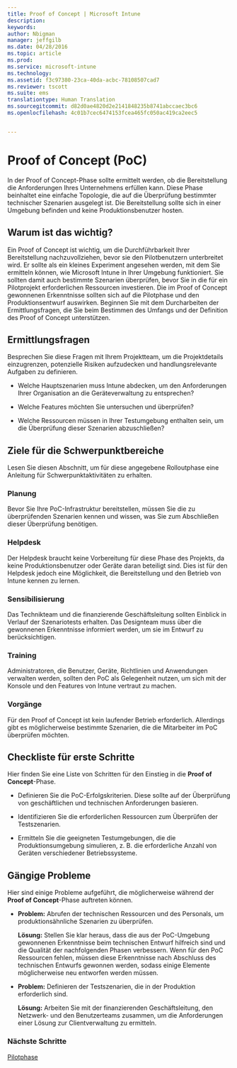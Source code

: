 ```yaml
---
title: Proof of Concept | Microsoft Intune
description: 
keywords: 
author: Nbigman
manager: jeffgilb
ms.date: 04/28/2016
ms.topic: article
ms.prod: 
ms.service: microsoft-intune
ms.technology: 
ms.assetid: f3c97380-23ca-40da-acbc-78108507cad7
ms.reviewer: tscott
ms.suite: ems
translationtype: Human Translation
ms.sourcegitcommit: d82d0ae4820d2e2141848235b8741abccaec3bc6
ms.openlocfilehash: 4c01b7cec6474153fcea465fc050ac419ca2eec5


---
```


# Proof of Concept (PoC)
In der Proof of Concept-Phase sollte ermittelt werden, ob die Bereitstellung die Anforderungen Ihres Unternehmens erfüllen kann. Diese Phase beinhaltet eine einfache Topologie, die auf die Überprüfung bestimmter technischer Szenarien ausgelegt ist.  Die Bereitstellung sollte sich in einer Umgebung befinden und keine Produktionsbenutzer hosten.

## Warum ist das wichtig?
Ein Proof of Concept ist wichtig, um die Durchführbarkeit Ihrer Bereitstellung nachzuvollziehen, bevor sie den Pilotbenutzern unterbreitet wird. Er sollte als ein kleines Experiment angesehen werden, mit dem Sie ermitteln können, wie Microsoft Intune in Ihrer Umgebung funktioniert. Sie sollten damit auch bestimmte Szenarien überprüfen, bevor Sie in die für ein Pilotprojekt erforderlichen Ressourcen investieren. Die im Proof of Concept gewonnenen Erkenntnisse sollten sich auf die Pilotphase und den Produktionsentwurf auswirken.
Beginnen Sie mit dem Durcharbeiten der Ermittlungsfragen, die Sie beim Bestimmen des Umfangs und der Definition des Proof of Concept unterstützen.

## Ermittlungsfragen
Besprechen Sie diese Fragen mit Ihrem Projektteam, um die Projektdetails einzugrenzen, potenzielle Risiken aufzudecken und handlungsrelevante Aufgaben zu definieren.

-   Welche Hauptszenarien muss Intune abdecken, um den Anforderungen Ihrer Organisation an die Geräteverwaltung zu entsprechen?

-   Welche Features möchten Sie untersuchen und überprüfen?

-   Welche Ressourcen müssen in Ihrer Testumgebung enthalten sein, um die Überprüfung dieser Szenarien abzuschließen?

## Ziele für die Schwerpunktbereiche
Lesen Sie diesen Abschnitt, um für diese angegebene Rolloutphase eine Anleitung für Schwerpunktaktivitäten zu erhalten.

### Planung
Bevor Sie Ihre PoC-Infrastruktur bereitstellen, müssen Sie die zu überprüfenden Szenarien kennen und wissen, was Sie zum Abschließen dieser Überprüfung benötigen.

### Helpdesk
Der Helpdesk braucht keine Vorbereitung für diese Phase des Projekts, da keine Produktionsbenutzer oder Geräte daran beteiligt sind. Dies ist für den Helpdesk jedoch eine Möglichkeit, die Bereitstellung und den Betrieb von Intune kennen zu lernen.

### Sensibilisierung
Das Technikteam und die finanzierende Geschäftsleitung sollten Einblick in Verlauf der Szenariotests erhalten. Das Designteam muss über die gewonnenen Erkenntnisse informiert werden, um sie im Entwurf zu berücksichtigen.

### Training
Administratoren, die Benutzer, Geräte, Richtlinien und Anwendungen verwalten werden, sollten den PoC als Gelegenheit nutzen, um sich mit der Konsole und den Features von Intune vertraut zu machen.

### Vorgänge
Für den Proof of Concept ist kein laufender Betrieb erforderlich. Allerdings gibt es möglicherweise bestimmte Szenarien, die die Mitarbeiter im PoC überprüfen möchten.

## Checkliste für erste Schritte
Hier finden Sie eine Liste von Schritten für den Einstieg in die **Proof of Concept**-Phase.

-   Definieren Sie die PoC-Erfolgskriterien. Diese sollte auf der Überprüfung von geschäftlichen und technischen Anforderungen basieren.

-   Identifizieren Sie die erforderlichen Ressourcen zum Überprüfen der Testszenarien.

-   Ermitteln Sie die geeigneten Testumgebungen, die die Produktionsumgebung simulieren, z. B. die erforderliche Anzahl von Geräten verschiedener Betriebssysteme.

## Gängige Probleme
Hier sind einige Probleme aufgeführt, die möglicherweise während der **Proof of Concept**-Phase auftreten können.

-   **Problem:** Abrufen der technischen Ressourcen und des Personals, um produktionsähnliche Szenarien zu überprüfen.

    **Lösung:** Stellen Sie klar heraus, dass die aus der PoC-Umgebung gewonnenen Erkenntnisse beim technischen Entwurf hilfreich sind und die Qualität der nachfolgenden Phasen verbessern. Wenn für den PoC Ressourcen fehlen, müssen diese Erkenntnisse nach Abschluss des technischen Entwurfs gewonnen werden, sodass einige Elemente möglicherweise neu entworfen werden müssen.

-   **Problem:** Definieren der Testszenarien, die in der Produktion erforderlich sind.

    **Lösung:** Arbeiten Sie mit der finanzierenden Geschäftsleitung, den Netzwerk- und den Benutzerteams zusammen, um die Anforderungen einer Lösung zur Clientverwaltung zu ermitteln.

### Nächste Schritte
[Pilotphase](pilot.md)



<!--HONumber=Jun16_HO4-->


